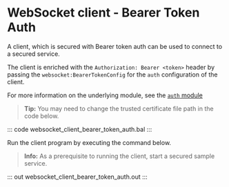 # WebSocket client - Bearer Token Auth

A client, which is secured with Bearer token auth can be used to connect to a secured service.

The client is enriched with the `Authorization: Bearer <token>` header by passing the `websocket:BearerTokenConfig` for the `auth` configuration of the client.

For more information on the underlying module, see the [`auth` module](https://lib.ballerina.io/ballerina/auth/latest/)

>**Tip:** You may need to change the trusted certificate file path in the code below.

::: code websocket_client_bearer_token_auth.bal :::

Run the client program by executing the command below.

>**Info:** As a prerequisite to running the client, start a secured sample service.

::: out websocket_client_bearer_token_auth.out :::